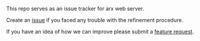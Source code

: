 This repo serves as an issue tracker for arx web server. 

Create an [issue](https://github.com/bionmr-spbu/arx-troubleshooting/issues/new?assignees=&labels=&template=bug_report.md&title=) if you faced any trouble with the refinement procedure. 

If you have an idea of how we can improve please submit a [feature request](https://github.com/bionmr-spbu/arx-troubleshooting/issues/new?assignees=&labels=feature-request&template=feature_request.md&title=). 
